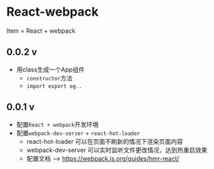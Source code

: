 # React-webpack
Item = React + webpack

## 0.0.2 v
*   用class生成一个App组件
    *   `constructor`方法
    *   `import export eg..`

## 0.0.1 v
*   配置`React + webpack`开发环境
*   配置`webpack-dev-server` + `react-hot-loader`
    *   react-hot-loader 可以在页面不刷新的情况下渲染页面内容
    *   webpack-dev-server 可以实时监听文件更改情况，达到热重启效果
    *   配置文档 ——> https://webpack.js.org/guides/hmr-react/